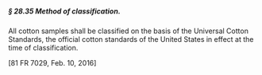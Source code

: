 ##### § 28.35 Method of classification. #####

All cotton samples shall be classified on the basis of the Universal Cotton Standards, the official cotton standards of the United States in effect at the time of classification.

[81 FR 7029, Feb. 10, 2016]